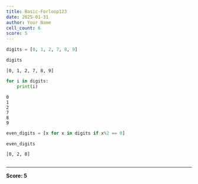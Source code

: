 ```yaml
---
title: Basic-Forloop123
date: 2025-01-31
author: Your Name
cell_count: 6
score: 5
---
```


```python
digits = [0, 1, 2, 7, 8, 9]
```


```python
digits
```




    [0, 1, 2, 7, 8, 9]




```python
for i in digits:
    print(i)
```

    0
    1
    2
    7
    8
    9



```python
even_digits = [x for x in digits if x%2 == 0]
```


```python
even_digits
```




    [0, 2, 8]




```python

```


---
**Score: 5**
